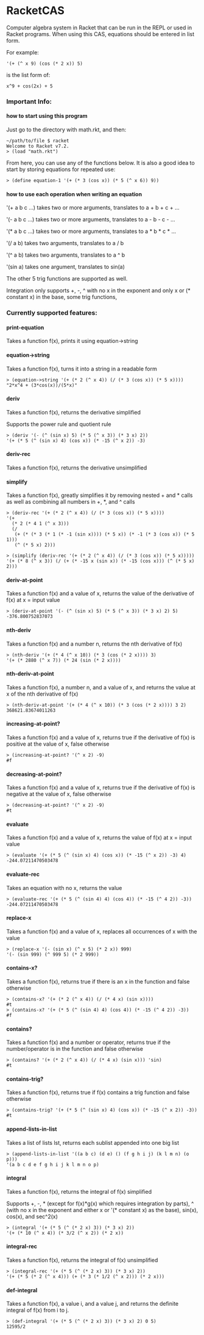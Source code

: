 # RacketCAS

Computer algebra system in Racket that can be run in the REPL or used in Racket programs.  When using this CAS, equations should be entered in list form.

For example:

```
'(+ (^ x 9) (cos (* 2 x)) 5)
```
is the list form of:
```
x^9 + cos(2x) + 5
```

### Important Info:

#### how to start using this program

Just go to the directory with math.rkt, and then:

```
~/path/to/file $ racket
Welcome to Racket v7.2.
> (load "math.rkt")
```

From here, you can use any of the functions below.  It is also a good idea to start by storing equations for repeated use:

```
> (define equation-1 '(+ (* 3 (cos x)) (* 5 (^ x 6)) 9))
```

#### how to use each operation when writing an equation

'(+ a b c ...) takes two or more arguments, translates to a + b + c + ...

'(- a b c ...) takes two or more arguments, translates to a - b - c - ...

'(\* a b c ...) takes two or more arguments, translates to a * b * c * ...

'(/ a b) takes two arguments, translates to a / b

'(^ a b) takes two arguments, translates to a ^ b

'(sin a) takes one argument, translates to sin(a)

The other 5 trig functions are supported as well.

Integration only supports +, -, ^ with no x in the exponent and only x or (\* constant x) in the base, some trig functions, 

### Currently supported features:


#### print-equation

Takes a function f(x), prints it using equation-\>string

#### equation->string

Takes a function f(x), turns it into a string in a readable form

```
> (equation->string '(+ (* 2 (^ x 4)) (/ (* 3 (cos x)) (* 5 x))))
"2*x^4 + (3*cos(x))/(5*x)"
```
#### deriv

Takes a function f(x), returns the derivative simplified

Supports the power rule and quotient rule

```
> (deriv '(- (^ (sin x) 5) (* 5 (^ x 3)) (* 3 x) 2))
'(+ (* 5 (^ (sin x) 4) (cos x)) (* -15 (^ x 2)) -3)
```

#### deriv-rec

Takes a function f(x), returns the derivative unsimplified

#### simplify

Takes a function f(x), greatly simplifies it by removing nested + and * calls as well as combining all numbers in +, \*, and ^ calls

```
> (deriv-rec '(+ (* 2 (^ x 4)) (/ (* 3 (cos x)) (* 5 x))))
'(+
  (* 2 (* 4 1 (^ x 3)))
  (/
   (+ (* (* 3 (* 1 (* -1 (sin x)))) (* 5 x)) (* -1 (* 3 (cos x)) (* 5 1)))
   (^ (* 5 x) 2)))

> (simplify (deriv-rec '(+ (* 2 (^ x 4)) (/ (* 3 (cos x)) (* 5 x)))))
'(+ (* 8 (^ x 3)) (/ (+ (* -15 x (sin x)) (* -15 (cos x))) (^ (* 5 x) 2)))

```

#### deriv-at-point

Takes a function f(x) and a value of x, returns the value of the derivative of f(x) at x = input value

```
> (deriv-at-point '(- (^ (sin x) 5) (* 5 (^ x 3)) (* 3 x) 2) 5)
-376.800752837073
```

#### nth-deriv

Takes a function f(x) and a number n, returns the nth derivative of f(x)

```
> (nth-deriv '(+ (* 4 (^ x 10)) (* 3 (cos (* 2 x)))) 3)
'(+ (* 2880 (^ x 7)) (* 24 (sin (* 2 x))))
```

#### nth-deriv-at-point

Takes a function f(x), a number n, and a value of x, and returns the value at x of the nth derivative of f(x)

```
> (nth-deriv-at-point '(+ (* 4 (^ x 10)) (* 3 (cos (* 2 x)))) 3 2)
368621.83674011263
```

#### increasing-at-point?

Takes a function f(x) and a value of x, returns true if the derivative of f(x) is positive at the value of x, false otherwise

```
> (increasing-at-point? '(^ x 2) -9)
#f
```


#### decreasing-at-point?

Takes a function f(x) and a value of x, returns true if the derivative of f(x) is negative at the value of x, false otherwise

```
> (decreasing-at-point? '(^ x 2) -9)
#t
```

#### evaluate

Takes a function f(x) and a value of x, returns the value of f(x) at x = input value

```
> (evaluate '(+ (* 5 (^ (sin x) 4) (cos x)) (* -15 (^ x 2)) -3) 4)
-244.07211470503478
```

#### evaluate-rec

Takes an equation with no x, returns the value

```
> (evaluate-rec '(+ (* 5 (^ (sin 4) 4) (cos 4)) (* -15 (^ 4 2)) -3))
-244.07211470503478
```

#### replace-x

Takes a function f(x) and a value of x, replaces all occurrences of x with the value

```
> (replace-x '(- (sin x) (^ x 5) (* 2 x)) 999)
'(- (sin 999) (^ 999 5) (* 2 999))
```

#### contains-x?

Takes a function f(x), returns true if there is an x in the function and false otherwise

```
> (contains-x? '(+ (* 2 (^ x 4)) (/ (* 4 x) (sin x))))
#t
> (contains-x? '(+ (* 5 (^ (sin 4) 4) (cos 4)) (* -15 (^ 4 2)) -3))
#f
```

#### contains?

Takes a function f(x) and a number or operator, returns true if the number/operator is in the function and false otherwise

```
> (contains? '(+ (* 2 (^ x 4)) (/ (* 4 x) (sin x))) 'sin)
#t
```

#### contains-trig?

Takes a function f(x), returns true if f(x) contains a trig function and false otherwise

```
> (contains-trig? '(+ (* 5 (^ (sin x) 4) (cos x)) (* -15 (^ x 2)) -3))
#t
```

#### append-lists-in-list

Takes a list of lists lst, returns each sublist appended into one big list

```
> (append-lists-in-list '((a b c) (d e) () (f g h i j) (k l m n) (o p)))
'(a b c d e f g h i j k l m n o p)
```

#### integral

Takes a function f(x), returns the integral of f(x) simplified

Supports +, -, * (except for f(x)\*g(x) which requires integration by parts), ^ (with no x in the exponent and either x or '(\* constant x) as the base), sin(x), cos(x), and sec^2(x)

```
> (integral '(+ (* 5 (^ (* 2 x) 3)) (* 3 x) 2))
'(+ (* 10 (^ x 4)) (* 3/2 (^ x 2)) (* 2 x))
```

#### integral-rec

Takes a function f(x), returns the integral of f(x) unsimplified

```
> (integral-rec '(+ (* 5 (^ (* 2 x) 3)) (* 3 x) 2))
'(+ (* 5 (* 2 (^ x 4))) (+ (* 3 (* 1/2 (^ x 2))) (* 2 x)))
```

#### def-integral

Takes a function f(x), a value i, and a value j, and returns the definite integral of f(x) from i to j.

```
> (def-integral '(+ (* 5 (^ (* 2 x) 3)) (* 3 x) 2) 0 5)
12595/2
```
